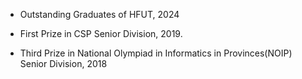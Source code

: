 - Outstanding Graduates of HFUT, 2024

- First Prize in CSP Senior Division, 2019.

- Third Prize in National Olympiad in Informatics in Provinces(NOIP) Senior Division, 2018